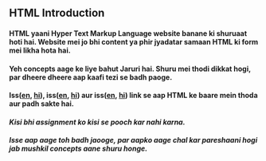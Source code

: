 ## HTML Introduction 


####  HTML yaani **Hyper Text Markup Language** website banane ki shuruaat hoti hai. Website mei jo bhi content ya phir jyadatar samaan HTML ki form mei likha hota hai.

####  Yeh concepts aage ke liye bahut Jaruri hai. Shuru mei thodi dikkat hogi, par dheere dheere aap kaafi tezi se badh paoge.

####  Iss([en](http://www.html-5-tutorial.com/), [hi](https://docs.google.com/document/d/1hzf67r68DbODA22iSWmgCIwAqO_yhtivrUKAvMIx5f4/edit)), iss([en](http://www.html-5-tutorial.com/about-html.htm), [hi](https://docs.google.com/document/d/1iFzyGYDhE5RyG3cn8MCr_HHJ-XhN8UH02GTU0_OjYFs/edit?usp=sharing)) aur iss([en](http://www.html-5-tutorial.com/html-tag.htm), [hi](https://docs.google.com/document/d/10oWfbzx7Hy9Hq1rh2Oh76NRyCvEbsIzigr6KEmf69Ec/edit)) link se aap HTML ke baare mein thoda aur padh sakte hai.

#### _Kisi bhi assignment ko kisi se pooch kar nahi karna._

#### _Isse aap aage toh badh jaooge, par aapko aage chal kar pareshaani hogi jab mushkil concepts aane shuru honge._

